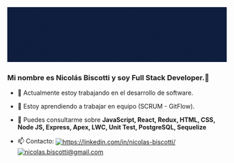<img src="https://github.com/nicolasbiscotti/nicolasbiscotti/blob/main/assets/github-header.gif" atl="hello world"/>

### Mi nombre es Nicolás Biscotti y soy Full Stack Developer.👋


- 🔭 Actualmente estoy trabajando en el desarrollo de software.
- 🌱 Estoy aprendiendo a trabajar en equipo (SCRUM - GitFlow).
- 💬 Puedes consultarme sobre  **JavaScript, React, Redux, HTML, CSS, Node JS, Express, Apex, LWC, Unit Test, PostgreSQL, Sequelize**

- 📫 Contacto: <a href="https://linkedin.com/in/nicolas-biscotti/" target="_blank"><img align="center" src="https://cdn.jsdelivr.net/npm/simple-icons@3.0.1/icons/linkedin.svg" alt="https://linkedin.com/in/nicolas-biscotti/" height="25" width="35" /></a> <a href="mailto:nicolas.biscotti@gmail.com" target="_blank"><img align="center" src="https://cdn.jsdelivr.net/npm/simple-icons@3.0.1/icons/gmail.svg" alt="nicolas.biscotti@gmail.com" height="25" width="35" /></a> 


